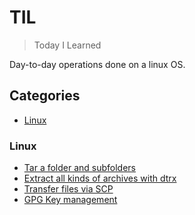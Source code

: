 # TIL
> Today I Learned

Day-to-day operations done on a linux OS.

## Categories
* [Linux]()

### Linux
* [Tar a folder and subfolders]()
* [Extract all kinds of archives with dtrx]()
* [Transfer files via SCP]()
* [GPG Key management]()
